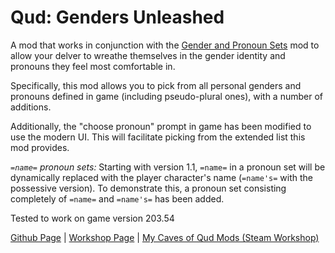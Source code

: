 # Qud: Genders Unleashed

A mod that works in conjunction with the [Gender and Pronoun Sets](https://steamcommunity.com/sharedfiles/filedetails/?id=1735379738) mod to allow your delver to wreathe themselves in the gender identity and pronouns they feel most comfortable in.

Specifically, this mod allows you to pick from all personal genders and pronouns defined in game (including pseudo-plural ones), with a number of additions.

Additionally, the "choose pronoun" prompt in game has been modified to use the modern UI. This will facilitate picking from the extended list this mod provides.

*`=name=` pronoun sets:* Starting with version 1.1, `=name=` in a pronoun set will be dynamically replaced with the player character's name (`=name's=` with the possessive version). To demonstrate this, a pronoun set consisting completely of `=name=` and `=name's=` has been added.

Tested to work on game version 203.54

[Github Page](https://github.com/librarianmage/QudGendersUnleashed) \| [Workshop Page](https://steamcommunity.com/sharedfiles/filedetails/?id=2815078000) \| [My Caves of Qud Mods (Steam Workshop)](https://steamcommunity.com/profiles/76561198836298826/myworkshopfiles/?appid=333640)
